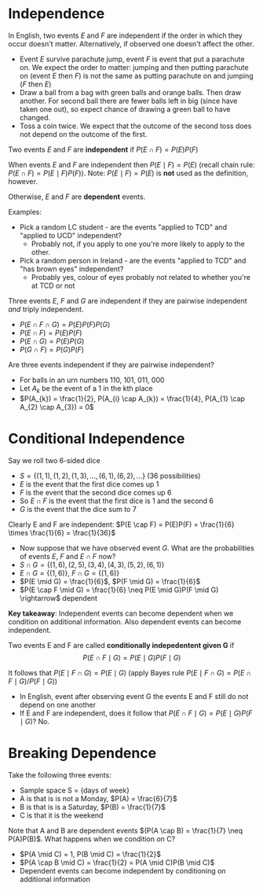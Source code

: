 # Independence
In English, two events $E$ and $F$ are independent if the order in which they occur doesn't matter. Alternatively, if observed one doesn't affect the other.

- Event $E$ survive parachute jump, event $F$ is event that put a parachute on. We expect the order to matter: jumping and then putting parachute on (event $E$ then $F$) is not the same as putting parachute on and jumping ($F$ then $E$)
- Draw a ball from a bag with green balls and orange balls. Then draw another. For second ball there are fewer balls left in big (since have taken one out), so expect chance of drawing a green ball to have changed.
- Toss a coin twice. We expect that the outcome of the second toss does not depend on the outcome of the first.

Two events $E$ and $F$ are **independent** if $P(E \cap F) = P(E)P(F)$

When events $E$ and $F$ are independent then $P(E \mid F) = P(E)$ (recall chain rule: $P(E \cap F) = P(E \mid F)P(F)$). Note: $P(E \mid F) = P(E)$ is **not** used as the definition, however.

Otherwise, $E$ and $F$ are **dependent** events.

Examples:

- Pick a random LC student - are the events "applied to TCD" and "applied to UCD" independent?
    - Probably not, if you apply to one you're more likely to apply to the other.
- Pick a random person in Ireland - are the events "applied to TCD" and "has brown eyes" independent?
    - Probably yes, colour of eyes probably not related to whether you're at TCD or not

Three events $E$, $F$ and $G$ are independent if they are pairwise independent *and* triply independent.

- $P(E \cap F \cap G) = P(E)P(F)P(G)$
- $P(E \cap F) = P(E)P(F)$
- $P(E \cap G) = P(E)P(G)$
- $P(G \cap F) = P(G)P(F)$

Are three events independent if they are pairwise independent?

- For balls in an urn numbers 110, 101, 011, 000
- Let $A_{k}$ be the event of a 1 in the kth place
- $P(A_{k}) = \frac{1}{2}, P(A_{i} \cap A_{k}) = \frac{1}{4}, P(A_{1} \cap A_{2} \cap A_{3}) = 0$

# Conditional Independence
Say we roll two 6-sided dice

- $S = \{(1, 1), (1, 2), (1, 3), \dots , (6, 1), (6, 2), \dots \}$ (36 possibilities)
- $E$ is the event that the first dice comes up 1
- $F$ is the event that the second dice comes up 6
- So $E \cap F$ is the event that the first dice is 1 and the second 6
- $G$ is the event that the dice sum to 7

Clearly E and F are independent: $P(E \cap F) = P(E)P(F) = \frac{1}{6} \times \frac{1}{6} = \frac{1}{36}$

- Now suppose that we have observed event $G$. What are the probabilities of events $E$, $F$ and $E \cap F$ now?
- $S \cap G = \{ (1, 6), (2, 5), (3, 4), (4, 3), (5, 2), (6, 1) \}$
- $E \cap G = \{ (1, 6) \}$, $F \cap G = \{ (1, 6) \}$
- $P(E \mid G) = \frac{1}{6}$, $P(F \mid G) = \frac{1}{6}$
- $P(E \cap F \mid G) = \frac{1}{6} \neq P(E \mid G)P(F \mid G) \rightarrow$ dependent

**Key takeaway**: Independent events can become dependent when we condition on additional information. Also dependent events can become independent.

Two events E and F are called **conditionally indepedentent given G** if $$P(E \cap F \mid G) = P(E \mid G)P(F \mid G)$$

It follows that $P(E \mid F \cap G) = P(E \mid G)$ (apply Bayes rule $P(E \mid F \cap G) = P(E \cap F \mid G)/P(F \mid G)$)

- In English, event after observing event G the events E and F still do not depend on one another
- If E and F are independent, does it follow that $P(E \cap F \mid G) = P(E \mid G)P(F \mid G)$? No.

# Breaking Dependence
Take the following three events:

- Sample space S = {days of week}
- A is that is is not a Monday, $P(A) = \frac{6}{7}$
- B is that is is a Saturday, $P(B) = \frac{1}{7}$
- C is that it is the weekend

Note that A and B are dependent events $(P(A \cap B) = \frac{1}{7} \neq P(A)P(B)$. What happens when we condition on C?

- $P(A \mid C) = 1, P(B \mid C) = \frac{1}{2}$
- $P(A \cap B \mid C) = \frac{1}{2} = P(A \mid C)P(B \mid C)$
- Dependent events can become independent by conditioning on additional information

